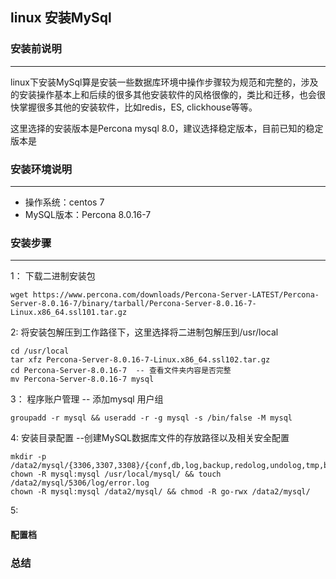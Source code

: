 ## linux 安装MySql

### 安装前说明
***
linux下安装MySql算是安装一些数据库环境中操作步骤较为规范和完整的，涉及的安装操作基本上和后续的很多其他安装软件的风格很像的，类比和迁移，也会很快掌握很多其他的安装软件，比如redis，ES, clickhouse等等。

这里选择的安装版本是Percona mysql 8.0，建议选择稳定版本，目前已知的稳定版本是

### 安装环境说明
***
* 操作系统：centos 7
* MySQL版本：Percona 8.0.16-7

### 安装步骤
*** 
1： 下载二进制安装包

`wget https://www.percona.com/downloads/Percona-Server-LATEST/Percona-Server-8.0.16-7/binary/tarball/Percona-Server-8.0.16-7-Linux.x86_64.ssl101.tar.gz`

2:  将安装包解压到工作路径下，这里选择将二进制包解压到/usr/local

```
cd /usr/local  
tar xfz Percona-Server-8.0.16-7-Linux.x86_64.ssl102.tar.gz
cd Percona-Server-8.0.16-7  -- 查看文件夹内容是否完整
mv Percona-Server-8.0.16-7 mysql
```

3： 程序账户管理 -- 添加mysql 用户组

`groupadd -r mysql && useradd -r -g mysql -s /bin/false -M mysql`

4:  安装目录配置 --创建MySQL数据库文件的存放路径以及相关安全配置

```
mkdir -p /data2/mysql/{3306,3307,3308}/{conf,db,log,backup,redolog,undolog,tmp,binlog}
chown -R mysql:mysql /usr/local/mysql/ && touch /data2/mysql/5306/log/error.log
chown -R mysql:mysql /data2/mysql/ && chmod -R go-rwx /data2/mysql/
```

5:  

#### 配置档

### 总结

